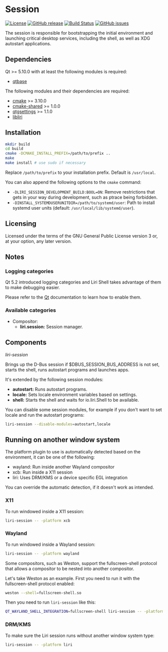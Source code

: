 Session
=======

[![License](https://img.shields.io/badge/license-GPLv3.0-blue.svg)](https://www.gnu.org/licenses/gpl-3.0.html)
[![GitHub release](https://img.shields.io/github/release/lirios/session.svg)](https://github.com/lirios/session)
[![Build Status](https://travis-ci.org/lirios/session.svg?branch=develop)](https://travis-ci.org/lirios/session)
[![GitHub issues](https://img.shields.io/github/issues/lirios/session.svg)](https://github.com/lirios/session/issues)

The session is responsible for bootstrapping the initial environment and
launching critical desktop services, including the shell, as well as
XDG autostart applications.

## Dependencies

Qt >= 5.10.0 with at least the following modules is required:

 * [qtbase](http://code.qt.io/cgit/qt/qtbase.git)

The following modules and their dependencies are required:

 * [cmake](https://gitlab.kitware.com/cmake/cmake) >= 3.10.0
 * [cmake-shared](https://github.com/lirios/cmake-shared.git) >= 1.0.0
 * [qtgsettings](https://github.com/lirios/qtgsettings) >= 1.1.0
 * [libliri](https://github.com/lirios/libliri)

## Installation

```sh
mkdir build
cd build
cmake -DCMAKE_INSTALL_PREFIX=/path/to/prefix ..
make
make install # use sudo if necessary
```

Replace `/path/to/prefix` to your installation prefix.
Default is `/usr/local`.

You can also append the following options to the `cmake` command:

 * `-DLIRI_SESSION_DEVELOPMENT_BUILD:BOOL=ON`: Remove restrictions that gets in your
   way during development, such as ptrace being forbidden.
 * `-DINSTALL_SYSTEMDUSERUNITDIR=/path/to/systemd/user`: Path to install systemd user units (default: `/usr/local/lib/systemd/user`).

## Licensing

Licensed under the terms of the GNU General Public License version 3 or,
at your option, any later version.

## Notes

### Logging categories

Qt 5.2 introduced logging categories and Liri Shell takes advantage of
them to make debugging easier.

Please refer to the [Qt](http://doc.qt.io/qt-5/qloggingcategory.html) documentation
to learn how to enable them.

### Available categories

 * Compositor:
   * **liri.session:** Session manager.

## Components

*liri-session*

Brings up the D-Bus session if $DBUS_SESSION_BUS_ADDRESS is not set,
starts the shell, runs autostart programs and launches apps.

It's extended by the following session modules:

 * **autostart:** Runs autostart programs.
 * **locale:** Sets locale environment variables based on settings.
 * **shell:** Starts the shell and waits for io.liri.Shell to be available.

You can disable some session modules, for example if you don't want to
set locale and run the autostart programs:

```sh
liri-session --disable-modules=autostart,locale
```

## Running on another window system

The platform plugin to use is automatically detected based on the environment,
it can be one of the following:

 * wayland: Run inside another Wayland compositor
 * xcb: Run inside a X11 session
 * liri: Uses DRM/KMS or a device specific EGL integration

You can override the automatic detection, if it doesn't work as intended.

### X11

To run windowed inside a X11 session:

```sh
liri-session -- -platform xcb
```

### Wayland

To run windowed inside a Wayland session:

```sh
liri-session -- -platform wayland
```

Some compositors, such as Weston, support the fullscreen-shell protocol that
allows a compositor to be nested into another compositor.

Let's take Weston as an example. First you need to run it with the fullscreen-shell
protocol enabled:

```sh
weston --shell=fullscreen-shell.so
```

Then you need to run `liri-session` like this:

```sh
QT_WAYLAND_SHELL_INTEGRATION=fullscreen-shell liri-session -- -platform wayland
```

### DRM/KMS

To make sure the Liri session runs without another window system type:

```sh
liri-session -- -platform liri
```
